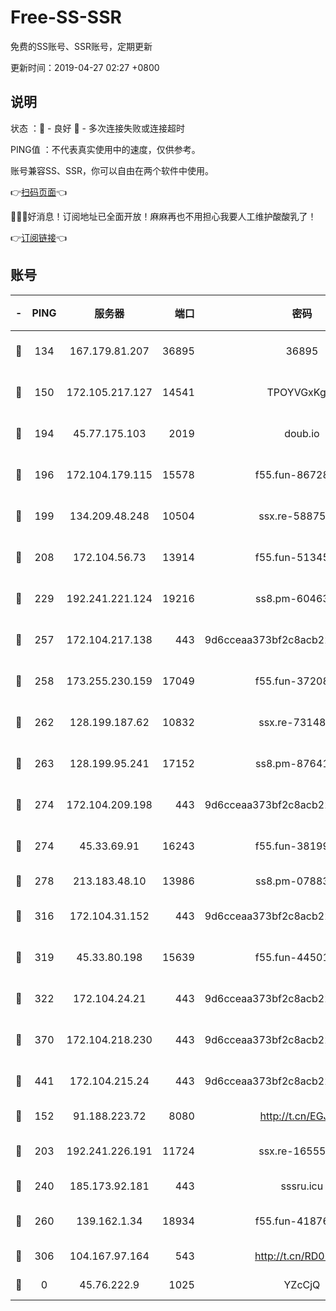# Free-SS-SSR

免费的SS账号、SSR账号，定期更新

更新时间：2019-04-27 02:27 +0800

## 说明

状态     ：🙂 - 良好 🙁 - 多次连接失败或连接超时

PING值   ：不代表真实使用中的速度，仅供参考。

账号兼容SS、SSR，你可以自由在两个软件中使用。

👉[扫码页面](https://liesauer.github.io/Free-SS-SSR/)👈

🎉🎉🎉好消息！订阅地址已全面开放！麻麻再也不用担心我要人工维护酸酸乳了！

👉[订阅链接](https://www.liesauer.net/yogurt/subscribe?ACCESS_TOKEN=DAYxR3mMaZAsaqUb)👈

## 账号

|-|PING|服务器|端口|密码|加密方式|区域|
|:----:|:----:|:-----:|-----:|:----:|:----:|:----:|
|🙂|134|167.179.81.207|36895|36895|aes-256-cfb|JP|
|🙂|150|172.105.217.127|14541|TPOYVGxKglpi|aes-256-cfb|JP|
|🙂|194|45.77.175.103|2019|doub.io|aes-128-ctr|SG|
|🙂|196|172.104.179.115|15578|f55.fun-86728448|aes-256-cfb|SG|
|🙂|199|134.209.48.248|10504|ssx.re-58875699|aes-256-cfb|US|
|🙂|208|172.104.56.73|13914|f55.fun-51345667|aes-256-cfb|SG|
|🙂|229|192.241.221.124|19216|ss8.pm-60463173|aes-256-cfb|US|
|🙂|257|172.104.217.138|443|9d6cceaa373bf2c8acb22e60b6a58be6|aes-256-cfb|US|
|🙂|258|173.255.230.159|17049|f55.fun-37208047|aes-256-cfb|US|
|🙂|262|128.199.187.62|10832|ssx.re-73148859|aes-256-cfb|SG|
|🙂|263|128.199.95.241|17152|ss8.pm-87641460|aes-256-cfb|SG|
|🙂|274|172.104.209.198|443|9d6cceaa373bf2c8acb22e60b6a58be6|aes-256-cfb|US|
|🙂|274|45.33.69.91|16243|f55.fun-38199341|aes-256-cfb|US|
|🙂|278|213.183.48.10|13986|ss8.pm-07883596|rc4-md5|RU|
|🙂|316|172.104.31.152|443|9d6cceaa373bf2c8acb22e60b6a58be6|aes-256-cfb|US|
|🙂|319|45.33.80.198|15639|f55.fun-44501835|aes-256-cfb|US|
|🙂|322|172.104.24.21|443|9d6cceaa373bf2c8acb22e60b6a58be6|aes-256-cfb|US|
|🙂|370|172.104.218.230|443|9d6cceaa373bf2c8acb22e60b6a58be6|aes-256-cfb|US|
|🙂|441|172.104.215.24|443|9d6cceaa373bf2c8acb22e60b6a58be6|aes-256-cfb|US|
|🙂|152|91.188.223.72|8080|http://t.cn/EGJIyrl|rc4-md5|RU|
|🙂|203|192.241.226.191|11724|ssx.re-16555681|aes-256-cfb|US|
|🙂|240|185.173.92.181|443|sssru.icu|rc4-md5|RU|
|🙂|260|139.162.1.34|18934|f55.fun-41876955|aes-256-cfb|SG|
|🙂|306|104.167.97.164|543|http://t.cn/RD0D7sx|rc4-md5|CA|
|🙁|0|45.76.222.9|1025|YZcCjQ|rc4-md5|JP|
